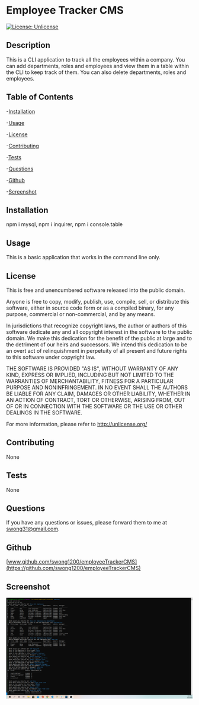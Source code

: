 # Employee Tracker CMS
[![License: Unlicense](https://img.shields.io/badge/license-Unlicense-blue.svg)](http://unlicense.org/)
## Description
This is a CLI application to track all the employees within a company.  You can add departments, roles and employees and view them in a table within the CLI to keep track of them.  You can also delete departments, roles and employees.
## Table of Contents
-[Installation](#installation)

-[Usage](#usage)

-[License](#license)

-[Contributing](#contributing)

-[Tests](#tests)

-[Questions](#questions)

-[Github](#github)

-[Screenshot](#screenshot)
## Installation
npm i mysql, npm i inquirer, npm i console.table
## Usage
This is a basic application that works in the command line only.
## License
This is free and unencumbered software released into the public domain.

Anyone is free to copy, modify, publish, use, compile, sell, or
distribute this software, either in source code form or as a compiled
binary, for any purpose, commercial or non-commercial, and by any
means.

In jurisdictions that recognize copyright laws, the author or authors
of this software dedicate any and all copyright interest in the
software to the public domain. We make this dedication for the benefit
of the public at large and to the detriment of our heirs and
successors. We intend this dedication to be an overt act of
relinquishment in perpetuity of all present and future rights to this
software under copyright law.

THE SOFTWARE IS PROVIDED "AS IS", WITHOUT WARRANTY OF ANY KIND,
EXPRESS OR IMPLIED, INCLUDING BUT NOT LIMITED TO THE WARRANTIES OF
MERCHANTABILITY, FITNESS FOR A PARTICULAR PURPOSE AND NONINFRINGEMENT.
IN NO EVENT SHALL THE AUTHORS BE LIABLE FOR ANY CLAIM, DAMAGES OR
OTHER LIABILITY, WHETHER IN AN ACTION OF CONTRACT, TORT OR OTHERWISE,
ARISING FROM, OUT OF OR IN CONNECTION WITH THE SOFTWARE OR THE USE OR
OTHER DEALINGS IN THE SOFTWARE.

For more information, please refer to <http://unlicense.org/>
## Contributing
None
## Tests
None
## Questions
If you have any questions or issues, please forward them to me at swong31@gmail.com.
## Github
[www.github.com/swong1200/employeeTrackerCMS](https://github.com/swong1200/employeeTrackerCMS)
## Screenshot
![](/images/screenshot.png)
